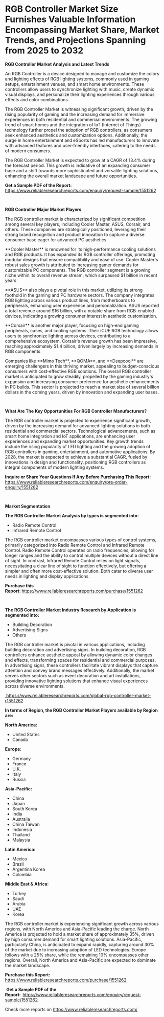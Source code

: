 <p><h1>RGB Controller Market Size Furnishes Valuable Information Encompassing Market Share, Market Trends, and Projections Spanning from 2025 to 2032</h1></p><p><strong>RGB Controller Market Analysis and Latest Trends</strong></p>
<p><p>An RGB Controller is a device designed to manage and customize the colors and lighting effects of RGB lighting systems, commonly used in gaming setups, entertainment venues, and smart home environments. These controllers allow users to synchronize lighting with music, create dynamic visual displays, and personalize their lighting experiences through various effects and color combinations.</p><p>The RGB Controller Market is witnessing significant growth, driven by the rising popularity of gaming and the increasing demand for immersive experiences in both residential and commercial environments. The growing trend of smart homes and the integration of IoT (Internet of Things) technology further propel the adoption of RGB controllers, as consumers seek enhanced aesthetics and customization options. Additionally, the surge in home entertainment and eSports has led manufacturers to innovate with advanced features and user-friendly interfaces, catering to the needs of modern consumers.</p><p>The RGB Controller Market is expected to grow at a CAGR of 13.4% during the forecast period. This growth is indicative of an expanding consumer base and a shift towards more sophisticated and versatile lighting solutions, enhancing the overall market landscape and future opportunities.</p></p>
<p><strong>Get a Sample PDF of the Report:&nbsp;</strong> <a href="https://www.reliableresearchreports.com/enquiry/request-sample/1551262?utm_campaign=2227&utm_medium=2&utm_source=Github&utm_content=ia&utm_term=16022025&utm_id=rgb-controller">https://www.reliableresearchreports.com/enquiry/request-sample/1551262</a></p>
<p>&nbsp;</p>
<p><strong>RGB Controller Major Market Players</strong></p>
<p><p>The RGB controller market is characterized by significant competition among several key players, including Cooler Master, ASUS, Corsair, and others. These companies are strategically positioned, leveraging their strong brand recognition and product innovation to capture a diverse consumer base eager for advanced PC aesthetics.</p><p>**Cooler Master** is renowned for its high-performance cooling solutions and RGB products. It has expanded its RGB controller offerings, promoting modular designs that ensure compatibility and ease of use. Cooler Master's robust sales growth is attributed to increasing gamer demands for customizable PC components. The RGB controller segment is a growing niche within its overall revenue stream, which surpassed $1 billion in recent years.</p><p>**ASUS** also plays a pivotal role in this market, utilizing its strong foothold in the gaming and PC hardware sectors. The company integrates RGB lighting across various product lines, from motherboards to peripherals, enhancing user experience and personalization. ASUS reported a total revenue around $16 billion, with a notable share from RGB-enabled devices, indicating a growing consumer interest in aesthetic customization.</p><p>**Corsair** is another major player, focusing on high-end gaming peripherals, cases, and cooling systems. Their iCUE RGB technology allows users to synchronize lighting across devices, contributing to a comprehensive ecosystem. Corsair's revenue growth has been impressive, reaching approximately $1.4 billion, driven largely by increasing demands in RGB components.</p><p>Companies like **Mimo Tech**, **QOMA**, and **Deepcool** are emerging challengers in this thriving market, appealing to budget-conscious consumers with cost-effective RGB solutions. The overall RGB controller market is anticipated to grow steadily, propelled by the gaming industry's expansion and increasing consumer preference for aesthetic enhancements in PC builds. This sector is projected to reach a market size of several billion dollars in the coming years, driven by innovation and expanding user bases.</p></p>
<p>&nbsp;</p>
<p><strong>What Are The Key Opportunities For RGB Controller Manufacturers?</strong></p>
<p><p>The RGB controller market is projected to experience significant growth, driven by the increasing demand for advanced lighting solutions in both residential and commercial sectors. Technological advancements, such as smart home integration and IoT applications, are enhancing user experiences and expanding market opportunities. Key growth trends include the rising popularity of LED lighting and the growing adoption of RGB controllers in gaming, entertainment, and automotive applications. By 2028, the market is expected to achieve a substantial CAGR, fueled by innovations in design and functionality, positioning RGB controllers as integral components of modern lighting systems.</p></p>
<p><strong>Inquire or Share Your Questions If Any Before Purchasing This Report:</strong> <a href="https://www.reliableresearchreports.com/enquiry/pre-order-enquiry/1551262?utm_campaign=2227&utm_medium=2&utm_source=Github&utm_content=ia&utm_term=16022025&utm_id=rgb-controller">https://www.reliableresearchreports.com/enquiry/pre-order-enquiry/1551262</a></p>
<p>&nbsp;</p>
<p><strong>Market Segmentation</strong></p>
<p><strong>The RGB Controller Market Analysis by types is segmented into:</strong></p>
<p><ul><li>Radio Remote Control</li><li>Infrared Remote Control</li></ul></p>
<p><p>The RGB controller market encompasses various types of control systems, primarily categorized into Radio Remote Control and Infrared Remote Control. Radio Remote Control operates on radio frequencies, allowing for longer ranges and the ability to control multiple devices without a direct line of sight. In contrast, Infrared Remote Control relies on light signals, necessitating a clear line of sight to function effectively, but offering a simpler and often more cost-effective solution. Both cater to diverse user needs in lighting and display applications.</p></p>
<p><strong>Purchase this Report:&nbsp;</strong><a href="https://www.reliableresearchreports.com/purchase/1551262?utm_campaign=2227&utm_medium=2&utm_source=Github&utm_content=ia&utm_term=16022025&utm_id=rgb-controller">https://www.reliableresearchreports.com/purchase/1551262</a></p>
<p>&nbsp;</p>
<p><strong>The RGB Controller Market Industry Research by Application is segmented into:</strong></p>
<p><ul><li>Building Decoration</li><li>Advertising Signs</li><li>Others</li></ul></p>
<p><p>The RGB controller market is pivotal in various applications, including building decoration and advertising signs. In building decoration, RGB controllers enhance aesthetic appeal by allowing dynamic color changes and effects, transforming spaces for residential and commercial purposes. In advertising signs, these controllers facilitate vibrant displays that capture attention and convey brand messages effectively. Additionally, the market serves other sectors such as event decoration and art installations, providing innovative lighting solutions that enhance visual experiences across diverse environments.</p></p>
<p><a href="https://www.reliableresearchreports.com/global-rgb-controller-market-r1551262?utm_campaign=2227&utm_medium=2&utm_source=Github&utm_content=ia&utm_term=16022025&utm_id=rgb-controller">&nbsp;https://www.reliableresearchreports.com/global-rgb-controller-market-r1551262</a></p>
<p><strong>In terms of Region, the RGB Controller Market Players available by Region are:</strong></p>
<p>
    <p> <strong> North America: </strong>
        <ul>
            <li>United States</li>
            <li>Canada</li>
        </ul>
        </p> 
    <p> <strong> Europe: </strong>
        <ul>
            <li>Germany</li>
            <li>France</li>
            <li>U.K.</li>
            <li>Italy</li>
            <li>Russia</li>
        </ul>
        </p> 
    <p> <strong> Asia-Pacific: </strong>
        <ul>
            <li>China</li>
            <li>Japan</li>
            <li>South Korea</li>
            <li>India</li>
            <li>Australia</li>
            <li>China Taiwan</li>
            <li>Indonesia</li>
            <li>Thailand</li>
            <li>Malaysia</li>
        </ul>
        </p> 
    <p> <strong> Latin America: </strong>
        <ul>
            <li>Mexico</li>
            <li>Brazil</li>
            <li>Argentina Korea</li>
            <li>Colombia</li>
        </ul>
        </p> 
    <p> <strong> Middle East & Africa: </strong>
        <ul>
            <li>Turkey</li>
            <li>Saudi</li>
            <li>Arabia</li>
            <li>UAE</li>
            <li>Korea</li>
        </ul>
    </p>
    </p>
<p><p>The RGB controller market is experiencing significant growth across various regions, with North America and Asia-Pacific leading the charge. North America is projected to hold a market share of approximately 35%, driven by high consumer demand for smart lighting solutions. Asia-Pacific, particularly China, is anticipated to expand rapidly, capturing around 30% of the market due to increasing adoption of LED technologies. Europe follows with a 25% share, while the remaining 10% encompasses other regions. Overall, North America and Asia-Pacific are expected to dominate the market landscape.</p></p>
<p><strong>Purchase this Report: </strong><a href="https://www.reliableresearchreports.com/purchase/1551262?utm_campaign=2227&utm_medium=2&utm_source=Github&utm_content=ia&utm_term=16022025&utm_id=rgb-controller">https://www.reliableresearchreports.com/purchase/1551262</a></p>
<p>&nbsp;<strong>Get a Sample PDF of the Report:&nbsp;&nbsp;</strong><a href="https://www.reliableresearchreports.com/enquiry/request-sample/1551262?utm_campaign=2227&utm_medium=2&utm_source=Github&utm_content=ia&utm_term=16022025&utm_id=rgb-controller">https://www.reliableresearchreports.com/enquiry/request-sample/1551262</a></p>
<p><strong></strong></p>
<p>Check more reports on <a href="https://www.reliableresearchreports.com/?utm_campaign=2227&utm_medium=2&utm_source=Github&utm_content=ia&utm_term=16022025&utm_id=rgb-controller">https://www.reliableresearchreports.com/</a></p>